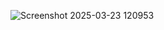 ![Screenshot 2025-03-23 120953](https://github.com/user-attachments/assets/5fb5cd89-2b9c-48f6-9874-1c5faf56ece8)
